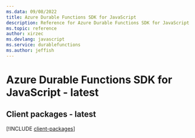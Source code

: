 ```yaml
---
ms.data: 09/08/2022
title: Azure Durable Functions SDK for JavaScript
description: Reference for Azure Durable Functions SDK for JavaScript
ms.topic: reference
author: xirzec
ms.devlang: javascript
ms.service: durablefunctions
ms.author: jeffish
---
```

# Azure Durable Functions SDK for JavaScript - latest

## Client packages - latest
[!INCLUDE [client-packages](durable-functions-client-index.md)]
